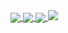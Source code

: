 <a href="https://github.com/anuraghazra/github-readme-stats">
  <img align="center" src="https://github-readme-stats.vercel.app/api?username=bracesproul&count_private=true&theme=nightowl&show_icons=true" />
  <img align="center" src="https://github-readme-stats.vercel.app/api/wakatime?username=brace&layout=compact" />
  <img align="center" src="https://github-readme-stats.vercel.app/api/top-langs/?username=bracesproul&layout=compact" />
</a>
<img src="https://hits-app.vercel.app/hits?url=https%3A%2F%2Fgithub.com%2Fbracesproul" />